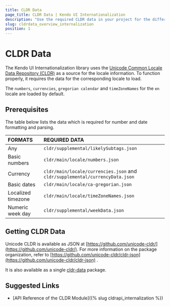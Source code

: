 ```yaml
---
title: CLDR Data
page_title: CLDR Data | Kendo UI Internationalization
description: "Use the required CLDR data in your project for the different Kendo UI Internationalization modules to work."
slug: cldrdata_overview_internalization
position: 1
---
```


# CLDR Data

The Kendo UI Internationalization library uses the [Unicode Common Locale Data Repository (CLDR)](http://cldr.unicode.org/) as a source for the locale information. To function properly, it requires the data for the corresponding locale to load.

The `numbers`, `currencies`, `gregorian calendar` and `timeZoneNames` for the `en` locale are loaded by default.

## Prerequisites

The table below lists the data which is required for number and date formatting and parsing.

| FORMATS            | REQUIRED DATA                          |
|:---                |:---                                    |
| Any                | `cldr/supplemental/likelySubtags.json` |   
| Basic numbers      | `cldr/main/locale/numbers.json`        |
| Currency           | `cldr/main/locale/currencies.json` and `cldr/supplemental/currencyData.json` |
| Basic dates        | `cldr/main/locale/ca-gregorian.json`   |
| Localized timezone | `cldr/main/locale/timeZoneNames.json`  |
| Numeric week day   | `cldr/supplemental/weekData.json`      |

## Getting CLDR Data

Unicode CLDR is available as JSON at [https://github.com/unicode-cldr/](https://github.com/unicode-cldr/). For more information on the package organization, refer to [https://github.com/unicode-cldr/cldr-json](https://github.com/unicode-cldr/cldr-json) .

It is also available as a single [cldr-data](https://www.npmjs.com/package/cldr-data) package.

## Suggested Links

* [API Reference of the CLDR Module]({% slug cldrapi_internalization %})
